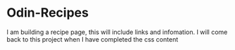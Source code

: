 # Odin-Recipes

I am building a recipe page, this will include links and infomation. I will come back to this project when I have completed the css content 